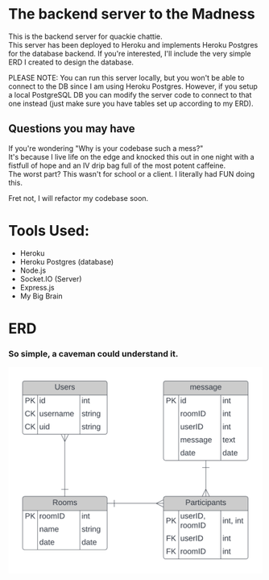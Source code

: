 


# The backend server to the Madness
This is the backend server for quackie chattie.  
This server has been deployed to Heroku and implements Heroku Postgres for the database backend.
If you're interested, I'll include the very simple ERD I created to design the database.  
  
PLEASE NOTE: You can run this server locally, but you won't be able to connect to the DB since I am using Heroku Postgres. However, if you setup a local PostgreSQL DB you can modify the server code to connect to that one instead (just make sure you have tables set up according to my ERD).


## Questions you may have
If you're wondering "Why is your codebase such a mess?"  
It's because I live life on the edge and knocked this out in one night with a fistfull of hope and an IV drip bag full of the most potent caffeine.  
The worst part? This wasn't for school or a client. I literally had FUN doing this.  
  
Fret not, I will refactor my codebase soon.


# Tools Used:
- Heroku
- Heroku Postgres (database)
- Node.js
- Socket.IO (Server)
- Express.js
- My Big Brain

# ERD
### So simple, a caveman could understand it.
![Alt Text](https://github.com/Apacher122/quackie-chattie-server/blob/master/previews/QuackieChattie.png)
